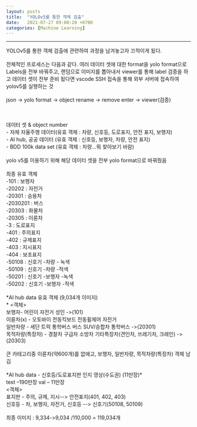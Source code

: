 ```yaml
---
layout: posts
title:  "YOLOv5를 통한 객체 검출"
date:   2021-07-27 09:00:20 +0700
categories: [Machine Learning]
---
```

<link rel = "stylesheet" href ="/static/css/bootstrap.min.css">

----------------------------------
YOLOv5를 통한 객체 검출에 관련하여 과정을 남겨놓고자 끄적이게 됬다.<br/>
<br/>
전체적인 프로세스는 다음과 같다.
여러 데이터 셋에 대한 format을 yolo format으로 Labels을 전부 바꿔주고, 랜덤으로 이미지를 뽑아내서 viewer를 통해 label 검증을 하고
데이터 셋이 전부 준비 됬다면 vscode SSH 접속을 통해 외부 서버에 접속하여 yolov5를 실행하는 것<br/>
<process><br/>
json -> yolo format -> object rename -> remove enter -> viewer(검증)
  
<br/>
<br/>
데이터 셋 & object number<br/>
- 자체 자율주행 데이터(유효 객체 : 차량, 신호등, 도로표지, 안전 표지, 보행자)<br/>
- AI hub, 공공 데이터 (유효 객체 : 신호등, 보행자, 차량, 안전 표지)<br/>
- BDD 100k data set (유효 객체 : 차량...뭐 찾아보기 바람)<br/>
<br/>
yolo v5를 이용하기 위해 해당 데이터 셋을 전부 yolo format으로 바꿔줬음 <br/>
<br/>
최종 유효 객체<br/>
-101 : 보행자<br/>
-20202 : 자전거<br/>
-20301 : 승용차<br/>
-2030201 : 버스<br/>
-20303 : 화물차<br/>
-20305 : 이륜차<br/>
-3 : 도로표지<br/>
-401 : 주의표지<br/>
-402 : 규제표지<br/>
-403 : 지시표지<br/>
-404 : 보조표지<br/>
-50108 : 신호기 -차량 - 녹색<br/>
-50109 : 신호기 -차량 -적색<br/>
-50201 : 신호기 -보행자 -녹색<br/>
-50202 : 신호기 -보행자 -적색<br/>

<br/>
*AI hub data 유효 객체 (9,034개 이미지)<br/>*
<객체><br/>
보행자- 어린이 자전거 성인 ->(101)<br/>
이륜차(x) - 오토바이 전동킥보드 전동휠체어 자전거<br/>
일반차량 - 세단 트럭 통학버스 버스 SUV/승합차 통학버스 ->(20301)<br/>
목적차량(특장차) - 경찰차 구급차 소방차 기타특장차(견인차, 쓰레기차, 크레인) ->(20303)<br/>
<br/>
큰 카테고리중 이륜차(약600개)를 없애고, 보행자, 일반차량, 목적차량(특장차) 객체 남김<br/>

<br/>
*AI hub data - 신호등/도로표지판 인지 영상(수도권) (11만장)*<br/>
test –190만장 val – 11만장<br/>
<객체><br/>
표지판 - 주의, 규제, 지시--> 안전표지(401, 402, 403)<br/>
신호등 - 차, 보행자, 자전거, 신호등 --> 신호기(50108, 50109)<br/>
<br/>
최종 이미지 : 9,334->9,034 /110,000 = 119,034개
<br/>
